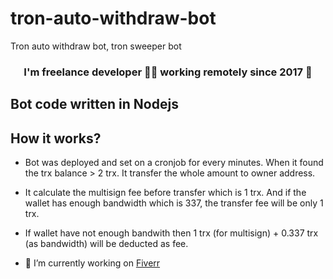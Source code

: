 # tron-auto-withdraw-bot
Tron auto withdraw bot, tron sweeper bot

### <div align="center">I'm freelance developer 👨‍💻 working remotely since 2017 🚀</div>  
  
## Bot code written in Nodejs

## How it works?
- Bot was deployed and set on a cronjob for every minutes. When it found the trx balance > 2 trx. It transfer the whole amount to owner address.
- It calculate the multisign fee before transfer which is 1 trx. And if the wallet has enough bandwidth which is 337, the transfer fee will be only 1 trx.
- If wallet have not enough bandwith then 1 trx (for multisign) + 0.337 trx (as bandwidth) will be deducted as fee. 


- 🔭 I’m currently working on [Fiverr](https://www.fiverr.com/betrosmedia)
